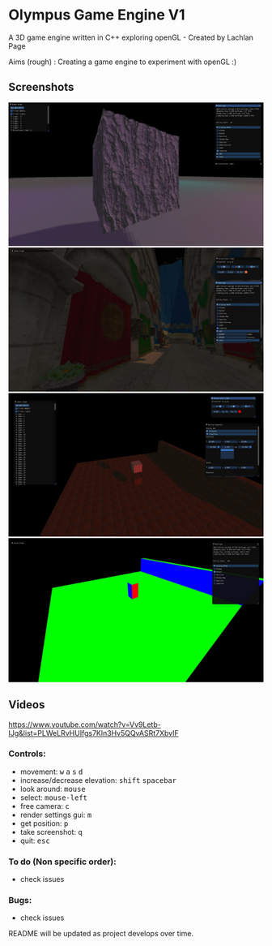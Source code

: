 # Olympus Game Engine V1
A 3D game engine written in C++ exploring openGL - Created by Lachlan Page

Aims (rough) : Creating a game engine to experiment with openGL :) 

## Screenshots
![parallax and normal mapping](https://raw.githubusercontent.com/lachlanpage/Olympus-Game-Engine-V1/master/Olympus%20Game%20Engine/screenshots/parallax%20and%20normal%20mapping.png)
![SSAO and HDR](https://raw.githubusercontent.com/lachlanpage/Olympus-Game-Engine-V1/master/Olympus%20Game%20Engine/screenshots/ssao.png)
![directional light](https://raw.githubusercontent.com/lachlanpage/Olympus-Game-Engine-V1/master/Olympus%20Game%20Engine/screenshots/directional%20light.png)
![normal mapping](https://raw.githubusercontent.com/lachlanpage/Olympus-Game-Engine-V1/master/Olympus%20Game%20Engine/screenshots/normal%20map.png)
## Videos
https://www.youtube.com/watch?v=Vv9Letb-IJg&list=PLWeLRvHUIfgs7Kln3Hv5QQvASRt7XbvIF
### Controls: 
- movement: <kbd>w</kbd> <kbd>a</kbd> <kbd>s</kbd> <kbd>d</kbd>
- increase/decrease elevation: <kbd>shift</kbd> <kbd>spacebar</kbd>
- look around: <kbd>mouse</kbd>
- select: <kbd>mouse-left</kbd>
- free camera: <kbd>c</kbd>
- render settings gui: <kbd>m</kbd>
- get position: <kbd>p</kbd>
- take screenshot: <kbd>q</kbd>
- quit: <kbd>esc</kbd>

### To do (Non specific order): 
- check issues
### Bugs: 
- check issues

README will be updated as project develops over time. 

